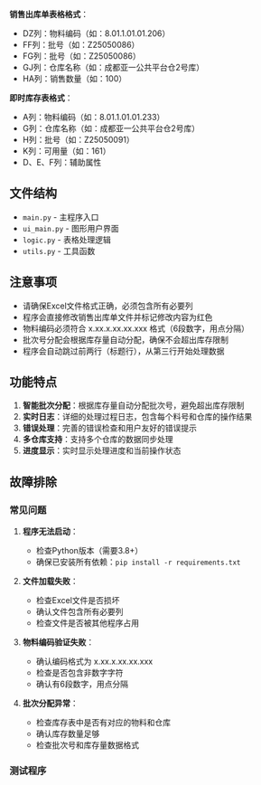 **销售出库单表格格式**：
- DZ列：物料编码（如：8.01.1.01.01.206）
- FF列：批号（如：Z25050086）
- FG列：批号（如：Z25050086）
- GJ列：仓库名称（如：成都亚一公共平台仓2号库）
- HA列：销售数量（如：100）

**即时库存表格式**：
- A列：物料编码（如：8.01.1.01.01.233）
- G列：仓库名称（如：成都亚一公共平台仓2号库）
- H列：批号（如：Z25050091）
- K列：可用量（如：161）
- D、E、F列：辅助属性

## 文件结构

- `main.py` - 主程序入口
- `ui_main.py` - 图形用户界面
- `logic.py` - 表格处理逻辑
- `utils.py` - 工具函数

## 注意事项

- 请确保Excel文件格式正确，必须包含所有必要列
- 程序会直接修改销售出库单文件并标记修改内容为红色
- 物料编码必须符合 x.xx.x.xx.xx.xxx 格式（6段数字，用点分隔）
- 批次号分配会根据库存量自动分配，确保不会超出库存限制
- 程序会自动跳过前两行（标题行），从第三行开始处理数据

## 功能特点

1. **智能批次分配**：根据库存量自动分配批次号，避免超出库存限制
2. **实时日志**：详细的处理过程日志，包含每个料号和仓库的操作结果
3. **错误处理**：完善的错误检查和用户友好的错误提示
4. **多仓库支持**：支持多个仓库的数据同步处理
5. **进度显示**：实时显示处理进度和当前操作状态

## 故障排除

### 常见问题

1. **程序无法启动**：
   - 检查Python版本（需要3.8+）
   - 确保已安装所有依赖：`pip install -r requirements.txt`

2. **文件加载失败**：
   - 检查Excel文件是否损坏
   - 确认文件包含所有必要列
   - 检查文件是否被其他程序占用

3. **物料编码验证失败**：
   - 确认编码格式为 x.xx.x.xx.xx.xxx
   - 检查是否包含非数字字符
   - 确认有6段数字，用点分隔

4. **批次分配异常**：
   - 检查库存表中是否有对应的物料和仓库
   - 确认库存数量足够
   - 检查批次号和库存量数据格式

### 测试程序